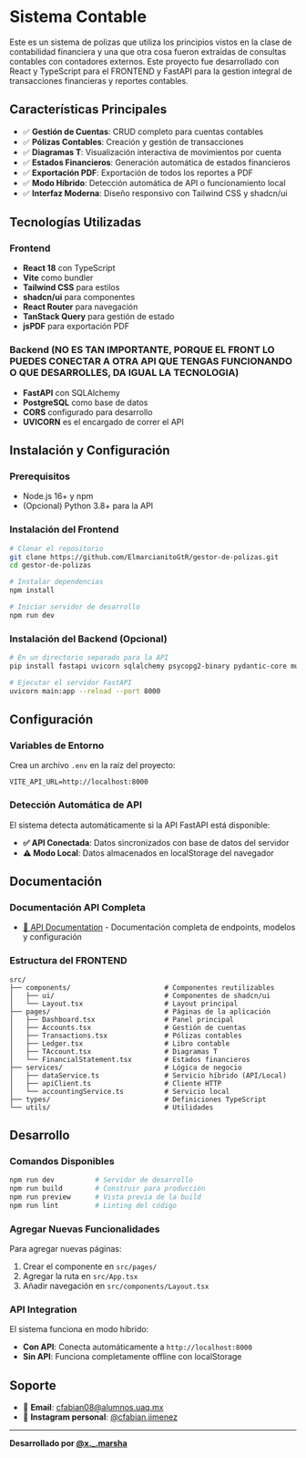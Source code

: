 # Sistema Contable

Este es un sistema de polizas que utiliza los principios vistos en la clase de contabilidad financiera y una que otra cosa fueron extraidas de consultas contables con contadores externos. Este proyecto fue desarrollado con React y TypeScript para el FRONTEND y FastAPI para la gestion integral de transacciones financieras y reportes contables.

## Características Principales

- ✅ **Gestión de Cuentas**: CRUD completo para cuentas contables
- ✅ **Pólizas Contables**: Creación y gestión de transacciones
- ✅ **Diagramas T**: Visualización interactiva de movimientos por cuenta
- ✅ **Estados Financieros**: Generación automática de estados financieros
- ✅ **Exportación PDF**: Exportación de todos los reportes a PDF
- ✅ **Modo Híbrido**: Detección automática de API o funcionamiento local
- ✅ **Interfaz Moderna**: Diseño responsivo con Tailwind CSS y shadcn/ui

## Tecnologías Utilizadas

### Frontend

- **React 18** con TypeScript
- **Vite** como bundler
- **Tailwind CSS** para estilos
- **shadcn/ui** para componentes
- **React Router** para navegación
- **TanStack Query** para gestión de estado
- **jsPDF** para exportación PDF

### Backend (NO ES TAN IMPORTANTE, PORQUE EL FRONT LO PUEDES CONECTAR A OTRA API QUE TENGAS FUNCIONANDO O QUE DESARROLLES, DA IGUAL LA TECNOLOGIA)

- **FastAPI** con SQLAlchemy
- **PostgreSQL** como base de datos
- **CORS** configurado para desarrollo
- **UVICORN** es el encargado de correr el API

## Instalación y Configuración

### Prerequisitos

- Node.js 16+ y npm
- (Opcional) Python 3.8+ para la API

### Instalación del Frontend

```bash
# Clonar el repositorio
git clone https://github.com/ElmarcianitoGtR/gestor-de-polizas.git
cd gestor-de-polizas

# Instalar dependencias
npm install

# Iniciar servidor de desarrollo
npm run dev
```

### Instalación del Backend (Opcional)

```bash
# En un directorio separado para la API
pip install fastapi uvicorn sqlalchemy psycopg2-binary pydantic-core multipart dotenv

# Ejecutar el servidor FastAPI
uvicorn main:app --reload --port 8000
```

## Configuración

### Variables de Entorno

Crea un archivo `.env` en la raíz del proyecto:

```env
VITE_API_URL=http://localhost:8000
```

### Detección Automática de API

El sistema detecta automáticamente si la API FastAPI está disponible:

- **✅ API Conectada**: Datos sincronizados con base de datos del servidor
- **⚠️ Modo Local**: Datos almacenados en localStorage del navegador

## Documentación

### Documentación API Completa

- [📖 API Documentation](./API_DOCUMENTATION.md) - Documentación completa de endpoints, modelos y configuración

### Estructura del FRONTEND

```
src/
├── components/                       # Componentes reutilizables
│   ├── ui/                           # Componentes de shadcn/ui
│   └── Layout.tsx                    # Layout principal
├── pages/                            # Páginas de la aplicación
│   ├── Dashboard.tsx                 # Panel principal
│   ├── Accounts.tsx                  # Gestión de cuentas
│   ├── Transactions.tsx              # Pólizas contables
│   ├── Ledger.tsx                    # Libro contable
│   ├── TAccount.tsx                  # Diagramas T
│   └── FinancialStatement.tsx        # Estados financieros
├── services/                         # Lógica de negocio
│   ├── dataService.ts                # Servicio híbrido (API/Local)
│   ├── apiClient.ts                  # Cliente HTTP
│   └── accountingService.ts          # Servicio local
├── types/                            # Definiciones TypeScript
└── utils/                            # Utilidades
```

## Desarrollo

### Comandos Disponibles

```bash
npm run dev          # Servidor de desarrollo
npm run build        # Construir para producción
npm run preview      # Vista previa de la build
npm run lint         # Linting del código
```

### Agregar Nuevas Funcionalidades

Para agregar nuevas páginas:

1. Crear el componente en `src/pages/`
2. Agregar la ruta en `src/App.tsx`
3. Añadir navegación en `src/components/Layout.tsx`

### API Integration

El sistema funciona en modo híbrido:

- **Con API**: Conecta automáticamente a `http://localhost:8000`
- **Sin API**: Funciona completamente offline con localStorage

## Soporte

- 📧 **Email**: cfabian08@alumnos.uaq.mx
- 💬 **Instagram personal**: [@cfabian.jimenez](https://instagram.com/cfabian.jimenez)

---

**Desarrollado por [@x.\_.marsha](https://instagram.com/x._.marsha)**

